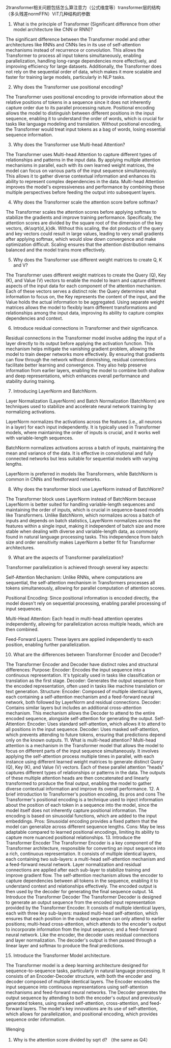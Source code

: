 2transformer相关问题包括怎么算注意力（公式维度等）transformer层的结构（多头残差normFFN）ViT几种结构的参数



1. What is the principle of Transformer (Significant difference from other model architecture like CNN or RNN)?

The significant difference between the Transformer model and other architectures like RNNs and CNNs lies in its use of self-attention mechanisms instead of recurrence or convolution. This allows the Transformer to process all input tokens simultaneously, enabling parallelization, handling long-range dependencies more effectively, and improving efficiency for large datasets. Additionally, the Transformer does not rely on the sequential order of data, which makes it more scalable and faster for training large models, particularly in NLP tasks.

2. Why does the Transformer use positional encoding?

The Transformer uses positional encoding to provide information about the relative positions of tokens in a sequence since it does not inherently capture order due to its parallel processing nature. Positional encoding allows the model to distinguish between different positions in the input sequence, enabling it to understand the order of words, which is crucial for tasks like language modeling and translation. Without positional encoding, the Transformer would treat input tokens as a bag of words, losing essential sequence information.

3. Why does the Transformer use Multi-head Attention?

The Transformer uses Multi-head Attention to capture different types of relationships and patterns in the input data. By applying multiple attention mechanisms in parallel, each with its own learned weight matrices, the model can focus on various parts of the input sequence simultaneously. This allows it to gather diverse contextual information and enhances its ability to represent complex dependencies in the data. Multi-head Attention improves the model's expressiveness and performance by combining these multiple perspectives before feeding the output into subsequent layers.

4. Why does the Transformer scale the attention score before softmax?

The Transformer scales the attention scores before applying softmax to stabilize the gradients and improve training performance. Specifically, the attention scores are divided by the square root of the dimension of the key vectors, dk\sqrt{d_k}dk​​. Without this scaling, the dot products of the query and key vectors could result in large values, leading to very small gradients after applying softmax, which would slow down convergence and make optimization difficult. Scaling ensures that the attention distribution remains balanced and the model trains more effectively.


5. Why does the Transformer use different weight matrices to create Q, K and V?

The Transformer uses different weight matrices to create the Query (Q), Key (K), and Value (V) vectors to enable the model to learn and capture different aspects of the input data for each component of the attention mechanism. Each of these vectors serves a distinct role: the Query determines what information to focus on, the Key represents the content of the input, and the Value holds the actual information to be aggregated. Using separate weight matrices allows the model to flexibly learn different transformations and relationships among the input data, improving its ability to capture complex dependencies and context.

6. Introduce residual connections in Transformer and their significance.

Residual connections in the Transformer model involve adding the input of a layer directly to its output before applying the activation function. This mechanism helps mitigate the vanishing gradient problem, allowing the model to train deeper networks more effectively. By ensuring that gradients can flow through the network without diminishing, residual connections facilitate better learning and convergence. They also help preserve information from earlier layers, enabling the model to combine both shallow and deep representations, which enhances overall performance and stability during training.

7. Introducing LayerNorm and BatchNorm.

Layer Normalization (LayerNorm) and Batch Normalization (BatchNorm) are techniques used to stabilize and accelerate neural network training by normalizing activations.

LayerNorm normalizes the activations across the features (i.e., all neurons in a layer) for each input independently. It is typically used in Transformer models, where maintaining the order of inputs is crucial, and it works well with variable-length sequences.

BatchNorm normalizes activations across a batch of inputs, maintaining the mean and variance of the data. It is effective in convolutional and fully connected networks but less suitable for sequential models with varying lengths.

LayerNorm is preferred in models like Transformers, while BatchNorm is common in CNNs and feedforward networks.

8. Why does the transformer block use LayerNorm instead of BatchNorm?

The Transformer block uses LayerNorm instead of BatchNorm because LayerNorm is better suited for handling variable-length sequences and maintaining the order of inputs, which is crucial in sequence-based models like Transformers. Unlike BatchNorm, which normalizes across a batch of inputs and depends on batch statistics, LayerNorm normalizes across the features within a single input, making it independent of batch size and more stable when dealing with diverse and variable-length data, as commonly found in natural language processing tasks. This independence from batch size and order sensitivity makes LayerNorm a better fit for Transformer architectures.

9. What are the aspects of Transformer parallelization?

Transformer parallelization is achieved through several key aspects:

Self-Attention Mechanism: Unlike RNNs, where computations are sequential, the self-attention mechanism in Transformers processes all tokens simultaneously, allowing for parallel computation of attention scores.

Positional Encoding: Since positional information is encoded directly, the model doesn't rely on sequential processing, enabling parallel processing of input sequences.

Multi-Head Attention: Each head in multi-head attention operates independently, allowing for parallelization across multiple heads, which are then combined.

Feed-Forward Layers: These layers are applied independently to each position, enabling further parallelization.


10. What are the differences between Transformer Encoder and Decoder?

The Transformer Encoder and Decoder have distinct roles and structural differences:
Purpose:
Encoder: Encodes the input sequence into a continuous representation. It's typically used in tasks like classification or translation as the first stage.
Decoder: Generates the output sequence from the encoded representation, often used in tasks like machine translation or text generation.
Structure:
Encoder: Composed of multiple identical layers, each containing a self-attention mechanism and a feed-forward neural network, both followed by LayerNorm and residual connections.
Decoder: Contains similar layers but includes an additional cross-attention mechanism. This mechanism allows the Decoder to attend to the entire encoded sequence, alongside self-attention for generating the output.
Self-Attention:
Encoder: Uses standard self-attention, which allows it to attend to all positions in the input sequence.
Decoder: Uses masked self-attention, which prevents attending to future tokens, ensuring that predictions depend only on the known outputs.
11. What is multi-head attention?
Multi-head attention is a mechanism in the Transformer model that allows the model to focus on different parts of the input sequence simultaneously. It involves applying the self-attention process multiple times in parallel, with each instance using different learned weight matrices to generate distinct Query (Q), Key (K), and Value (V) vectors. Each of these parallel attention "heads" captures different types of relationships or patterns in the data. The outputs of these multiple attention heads are then concatenated and linearly transformed to produce the final output, enabling the model to gather diverse contextual information and improve its overall performance.
12. A brief introduction to Transformer's position encoding, its pros and cons
The Transformer's positional encoding is a technique used to inject information about the position of each token in a sequence into the model, since the model itself does not inherently capture positional information. The encoding is based on sinusoidal functions, which are added to the input embeddings.
Pros:
Sinusoidal encoding provides a fixed pattern that the model can generalize across different sequence lengths.
Cons:
May be less adaptable compared to learned positional encodings, limiting its ability to capture more nuanced positional relationships.
13. Introduce the Transformer Encoder
The Transformer Encoder is a key component of the Transformer architecture, responsible for converting an input sequence into a rich, continuous representation. It consists of multiple identical layers, each containing two sub-layers: a multi-head self-attention mechanism and a feed-forward neural network. Layer normalization and residual connections are applied after each sub-layer to stabilize training and improve gradient flow. The self-attention mechanism allows the encoder to capture dependencies between all tokens in the sequence, enabling it to understand context and relationships effectively. The encoded output is then used by the decoder for generating the final sequence output.
14. Introduce the Transformer Decoder
The Transformer Decoder is designed to generate an output sequence from the encoded input representation provided by the Transformer Encoder. It consists of multiple identical layers, each with three key sub-layers: masked multi-head self-attention, which ensures that each position in the output sequence can only attend to earlier positions; multi-head cross-attention, which attends to the encoder's output to incorporate information from the input sequence; and a feed-forward neural network. Like the encoder, the decoder uses residual connections and layer normalization. The decoder's output is then passed through a linear layer and softmax to produce the final predictions.

15. Introduce the Transformer Model architecture.

The Transformer model is a deep learning architecture designed for sequence-to-sequence tasks, particularly in natural language processing. It consists of an Encoder-Decoder structure, with both the encoder and decoder composed of multiple identical layers. The Encoder encodes the input sequence into continuous representations using self-attention mechanisms and feed-forward neural networks. The Decoder generates the output sequence by attending to both the encoder's output and previously generated tokens, using masked self-attention, cross-attention, and feed-forward layers. The model's key innovations are its use of self-attention, which allows for parallelization, and positional encoding, which provides sequence order information.



Wenqing
1. Why is the attention score divided by sqrt d? （the same as Q4）

